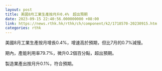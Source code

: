 ```yaml
---
layout: post
title: 美國8月工業生產按月升0.4%　超出預期
date: 2023-09-15 22:40:56.000000000 +08:00
link: https://news.rthk.hk/rthk/ch/component/k2/1718570-20230915.htm
categories: rthk
---
```


美國8月工業生產按月增長0.4%，增速高於預期，但比7月的0.7%減慢。

期內，產能利用率79.7%，微升0.2個百分點，超出預期。

製造業產出按月升0.1%，符合預期。
